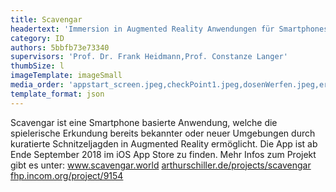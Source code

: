 ```yaml
---
title: Scavengar
headertext: 'Immersion in Augmented Reality Anwendungen für Smartphones'
category: ID
authors: 5bbfb73e73340
supervisors: 'Prof. Dr. Frank Heidmann,Prof. Constanze Langer'
thumbSize: l
imageTemplate: imageSmall
media_order: 'appstart_screen.jpeg,checkPoint1.jpeg,dosenWerfen.jpeg,ersteAufgabe.jpeg,filterblase.jpg,finish.jpeg,gameOver.jpeg,itemSammeln.jpeg,kalibrieren.jpeg,map_screen.jpeg,map.jpg,mockup.png,mockup@2x.png,paparazzi.jpeg,portal.jpeg,startGame.jpeg,startpoint.jpeg,winkel.jpeg,wuerfelStapeln.jpeg'
template_format: json
---
```


Scavengar ist eine Smartphone basierte Anwendung, welche die spielerische Erkundung bereits bekannter oder neuer Umgebungen durch kuratierte Schnitzeljagden in Augmented Reality ermöglicht. Die App ist ab Ende September 2018 im iOS App Store zu finden. Mehr Infos zum Projekt gibt es unter: 
<a target="_blank" href="http://scavengar.world">www.scavengar.world</a>
<a target="_blank" href="http://arthurschiller.de/projects/scavengar">arthurschiller.de/projects/scavengar</a>
<a target="_blank" href="https://fhp.incom.org/project/9154">fhp.incom.org/project/9154</a>